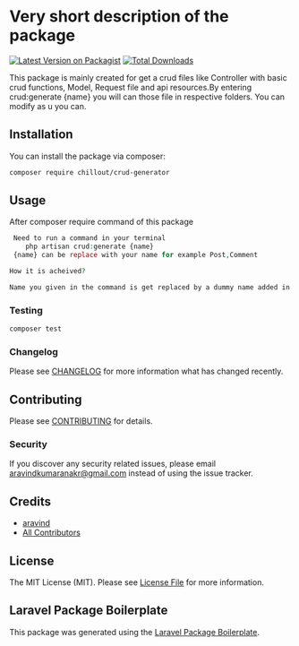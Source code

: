 # Very short description of the package

[![Latest Version on Packagist](https://img.shields.io/packagist/v/chillout/crud-generator.svg?style=flat-square)](https://packagist.org/packages/chillout/crud-generator)
[![Total Downloads](https://img.shields.io/packagist/dt/chillout/crud-generator.svg?style=flat-square)](https://packagist.org/packages/chillout/crud-generator)

This package is mainly created for get a crud files like Controller with basic crud functions, Model, Request file and api resources.By entering crud:generate {name} you will can those file in respective folders. You can modify as u you can.

## Installation

You can install the package via composer:

```bash
composer require chillout/crud-generator
```

## Usage
 After composer require command of this package
```php
 Need to run a command in your terminal 
    php artisan crud:generate {name}
 {name} can be replace with your name for example Post,Comment

How it is acheived?

Name you given in the command is get replaced by a dummy name added in the pre-added files.
```

### Testing

```bash
composer test
```

### Changelog

Please see [CHANGELOG](CHANGELOG.md) for more information what has changed recently.

## Contributing

Please see [CONTRIBUTING](CONTRIBUTING.md) for details.

### Security

If you discover any security related issues, please email aravindkumaranakr@gmail.com instead of using the issue tracker.

## Credits

-   [aravind](https://github.com/chillout)
-   [All Contributors](../../contributors)

## License

The MIT License (MIT). Please see [License File](LICENSE.md) for more information.

## Laravel Package Boilerplate

This package was generated using the [Laravel Package Boilerplate](https://laravelpackageboilerplate.com).
